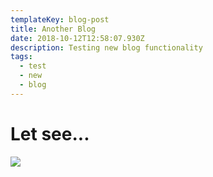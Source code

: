```yaml
---
templateKey: blog-post
title: Another Blog
date: 2018-10-12T12:58:07.930Z
description: Testing new blog functionality
tags:
  - test
  - new
  - blog
---
```

# Let see...

![](/img/chemex.jpg)
